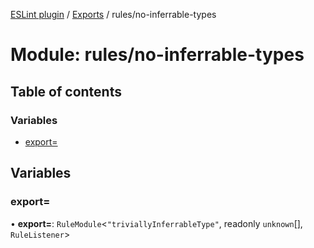 [ESLint plugin](../index.md) / [Exports](../modules.md) / rules/no-inferrable-types

# Module: rules/no-inferrable-types

## Table of contents

### Variables

- [export&#x3D;](rules_no_inferrable_types.md#export&#x3D;)

## Variables

### export&#x3D;

• **export=**: `RuleModule`<``"triviallyInferrableType"``, readonly `unknown`[], `RuleListener`\>
